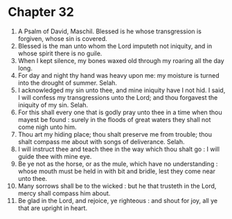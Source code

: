 # Chapter 32

1. A Psalm of David, Maschil. Blessed is he whose transgression is forgiven, whose sin is covered.
2. Blessed is the man unto whom the Lord imputeth not iniquity, and in whose spirit there is no guile.
3. When I kept silence, my bones waxed old through my roaring all the day long.
4. For day and night thy hand was heavy upon me: my moisture is turned into the drought of summer. Selah.
5. I acknowledged my sin unto thee, and mine iniquity have I not hid. I said, I will confess my transgressions unto the Lord; and thou forgavest the iniquity of my sin. Selah.
6. For this shall every one that is godly pray unto thee in a time when thou mayest be found : surely in the floods of great waters they shall not come nigh unto him.
7. Thou art my hiding place; thou shalt preserve me from trouble; thou shalt compass me about with songs of deliverance. Selah.
8. I will instruct thee and teach thee in the way which thou shalt go : I will guide thee with mine eye.
9. Be ye not as the horse, or as the mule, which have no understanding : whose mouth must be held in with bit and bridle, lest they come near unto thee.
10. Many sorrows shall be to the wicked : but he that trusteth in the Lord, mercy shall compass him about.
11. Be glad in the Lord, and rejoice, ye righteous : and shout for joy, all ye that are upright in heart.

